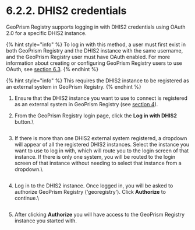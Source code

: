 # 6.2.2. DHIS2 credentials

GeoPrism Registry supports logging in with DHIS2 credentials using OAuth 2.0 for a specific DHIS2 instance.

{% hint style="info" %}
To log in with this method, a user must first exist in both GeoPrism Registry and the DHIS2 instance with the same username, and the GeoPrism Registry user must have OAuth enabled. For more information about creating or configuring GeoPrism Registry users to use OAuth, see [section 6.3](../../../../versions/current/geoprism-registry-tutorial/6.3-user-management.md).
{% endhint %}

{% hint style="info" %}
This requires the DHIS2 instance to be registered as an external system in GeoPrism Registry.
{% endhint %}

1. Ensure that the DHIS2 instance you want to use to connect is registered as an external system in GeoPrism Registry (see [section 4](../../../../versions/current/external-system-integration.md)).
2.  From the GeoPrism Registry login page, click the **Log in with DHIS2** button.\


    <figure><img src="https://lh5.googleusercontent.com/AXAUGJ48WzTZ1C4hpzBfN4xgiao_gneE9Qn70zqN8lXUy0RgvdO_-xiTmgS8eUyYCBVaAw-vINt74oVwSycNkSaOIBLvk9VxT2ASWZn_TwvruJHl2UhSIyCazbnoi6rTbxCa8L_cyqTtdWyVBM6cxXJvOCkVdzYah_0-7n98Lrzr-2qCz7lBqucR" alt=""><figcaption></figcaption></figure>
3.  If there is more than one DHIS2 external system registered, a dropdown will appear of all the registered DHIS2 instances. Select the instance you want to use to log in with, which will route you to the login screen of that instance. If there is only one system, you will be routed to the login screen of that instance without needing to select that instance from a dropdown.\


    <figure><img src="https://lh3.googleusercontent.com/_G0cZal4S6oKRWM9VpnneSspLnaWQAzpT8nOqD2hPmuJljYEkaioiSojqd65OXll8XvloLxy9p3AhrhzQXM6Am7Y1GlXn247BWrztT4KrT8Jxlxj74-Cxdh8i-9UUHNLTCFagivBrhjjQV6daOJ0uEw57ccm1_6o6vfCoQMURB6X11PCfuOISLno" alt=""><figcaption></figcaption></figure>
4.  Log in to the DHIS2 instance. Once logged in, you will be asked to authorize GeoPrism Registry ('georegistry'). Click **Authorize** to continue.\


    <figure><img src="https://lh4.googleusercontent.com/ICTjXYND51ZhyqMA8oSIUnM0yQn7lztBqouGpdDmVCdCHoIEeAt3JEs3UUyWn1HPuqzTMMCH3x4RpFnd3NvlYHMA0xHyEQiCv6uXd_TVg89tF02p275T7BQ2BShsq9QVw-tJ-KTMiCceCTZMrajH4QxmSD7dTZmuASlrKxH31k9CAV5iYt8ZjFMQ" alt=""><figcaption></figcaption></figure>
5. After clicking **Authorize** you will have access to the GeoPrism Registry instance you started with.
